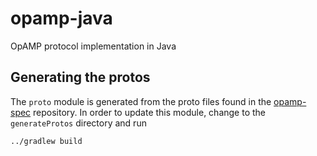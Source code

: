 # opamp-java
OpAMP protocol implementation in Java

## Generating the protos

The `proto` module is generated from the proto files found in the [opamp-spec](https://github.com/open-telemetry/opamp-spec)
repository. In order to update this module, change to the `generateProtos` directory and run

```bash
../gradlew build
```
